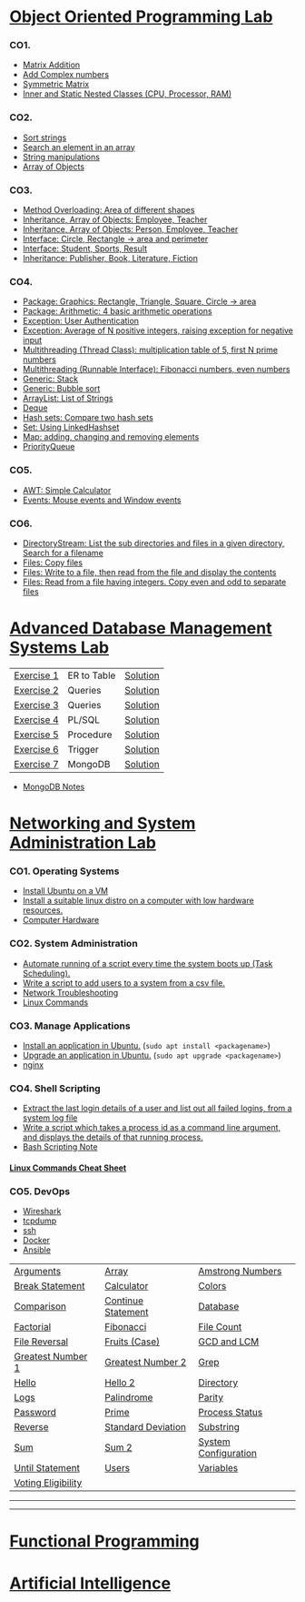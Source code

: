 # [Object Oriented Programming Lab](/OOP#readme)

### CO1.

- [Matrix Addition](./OOP/CO1/Matrix.java)
- [Add Complex numbers](./OOP/CO1/Complex.java)
- [Symmetric Matrix](./OOP/CO1/SymmetricMatrix.java)
- [Inner and Static Nested Classes (CPU, Processor, RAM)](./OOP/CO1/CPU.java)

### CO2.

- [Sort strings](./OOP/CO2/Sort.java)
- [Search an element in an array](./OOP/CO2/Search.java)
- [String manipulations](./OOP/CO2/StringManipulation.java)
- [Array of Objects](./OOP/CO2/Employee.java)

### CO3.

- [Method Overloading: Area of different shapes](./OOP/CO3/Area.java)
- [Inheritance, Array of Objects: Employee, Teacher](./OOP/CO3/Teacher.java)
- [Inheritance, Array of Objects: Person, Employee, Teacher](./OOP/CO3/Teacher2.java)
- [Interface: Circle, Rectangle -> area and perimeter](./OOP/CO3/Shapes.java)
- [Interface: Student, Sports, Result](./OOP/CO3/Result.java)
- [Inheritance: Publisher, Book, Literature, Fiction](./OOP/CO3/Books.java)

### CO4.

- [Package: Graphics: Rectangle, Triangle, Square, Circle -> area](./OOP/CO4/GraphicsPkg.java)
- [Package: Arithmetic: 4 basic arithmetic operations](./OOP/CO4/ArithmeticPkg.java)
- [Exception: User Authentication](./OOP/CO4/Authentication.java)
- [Exception: Average of N positive integers, raising exception for negative input](./OOP/CO4/Average.java)
- [Multithreading (Thread Class): multiplication table of 5, first N prime numbers](./OOP/CO4/MultiplicationTable.java)
- [Multithreading (Runnable Interface): Fibonacci numbers, even numbers](./OOP/CO4/Even.java)
- [Generic: Stack](./OOP/CO4/GenericStack.java)
- [Generic: Bubble sort](./OOP/CO4/GenericBubbleSort.java)
- [ArrayList: List of Strings](./OOP/CO4/ArrayLists.java)
- [Deque](./OOP/CO4/DoubleEndedQueue.java)
- [Hash sets: Compare two hash sets](./OOP/CO4/HashSets.java)
- [Set: Using LinkedHashset](./OOP/CO4/LHSet.java)
- [Map: adding, changing and removing elements](./OOP/CO4/Maps.java)
- [PriorityQueue](./OOP/CO4/Queue.java)

### CO5.

- [AWT: Simple Calculator](./OOP/CO5/Calculator.java)
- [Events: Mouse events and Window events](./OOP/CO5/Events.java) 

### CO6. 

- [DirectoryStream: List the sub directories and files in a given directory, Search for a filename](./OOP/CO6/ListFiles.java) 
- [Files: Copy files](./OOP/CO6/CopyFiles2.java)
- [Files: Write to a file, then read from the file and display the contents](./OOP/CO6/Files.java)
- [Files: Read from a file having integers. Copy even and odd to separate files](./OOP/CO6/Numbers.java)


# [Advanced Database Management Systems Lab](/ADBMS#readme)

<table  >
    <tr>
        <td><a href="./ADBMS/QUESTIONS.md#exercise-1---er-to-table">Exercise 1</a></td>
        <td>ER to Table</td>
        <td><a href="./ADBMS/exercise1.sql">Solution</a></td>
    </tr>
    <tr>
        <td><a href="./ADBMS/QUESTIONS.md#exercise-2---queries">Exercise 2</a></td>
        <td>Queries</td>
        <td><a href="./ADBMS/exercise2.sql">Solution</a></td>
    </tr>
    <tr>
        <td><a href="./ADBMS/QUESTIONS.md#exercise-3---queries">Exercise 3</a></td>
        <td>Queries</td>
        <td><a href="./ADBMS/exercise3.sql">Solution</a></td>
    </tr>
    <tr>
        <td><a href="./ADBMS/QUESTIONS.md#exercise-4---plsql">Exercise 4</a></td>
        <td>PL/SQL</td>
        <td><a href="./ADBMS/exercise4pl.sql">Solution</a></td>
    </tr>
    <tr>
        <td><a href="./ADBMS/QUESTIONS.md#exercise-5---procedure">Exercise 5</a></td>
        <td>Procedure</td>
        <td><a href="./ADBMS/exercise5.sql">Solution</a></td>
    </tr>
    <tr>
        <td><a href="./ADBMS/QUESTIONS.md#exercise-6---trigger">Exercise 6</a></td>
        <td>Trigger</td>
        <td><a href="./ADBMS/exercise6.sql">Solution</a></td>
    </tr>
    <tr>
        <td><a href="./ADBMS/QUESTIONS.md#exercise-7---mongodb">Exercise 7</a></td>
        <td>MongoDB</td>
        <td><a href="./ADBMS/exercise7.ipynb">Solution</a></td>
    </tr>
</table>

- [MongoDB Notes](./ADBMS/MongoDB.md)

# [Networking and System Administration Lab](/NSA#readme)

### CO1. Operating Systems

- [Install Ubuntu on a VM](./NSA/INSTALLATIONS.md#ubuntu-in-vm)
- [Install a suitable linux distro on a computer with low hardware resources.](./NSA/INSTALLATIONS.md#antix)
- [Computer Hardware](./NSA/hardware.md)

### CO2. System Administration

- [Automate running of a script every time the system boots up (Task Scheduling).](./NSA/README.md#task-scheduling)
- [Write a script to add users to a system from a csv file.](./NSA/users.sh)
- [Network Troubleshooting](./NSA/troubleshooting.md)
- [Linux Commands](./NSA/commands.md)

### CO3. Manage Applications

- [Install an application in Ubuntu.](./NSA/install_and_update.md) (`sudo apt install <packagename>`)
- [Upgrade an application in Ubuntu.](./NSA/install_and_update.md) (`sudo apt upgrade <packagename>`)
- [nginx](./NSA/nginx.md)

### CO4. Shell Scripting

- [Extract the last login details of a user and list out all failed logins, from a system log file](./NSA/logs.sh)
- [Write a script which takes a process id as a command line argument, and displays the details of that running process.](./NSA/ps.sh)
- [Bash Scripting Note](./NSA/shellscripting.md)

#### [Linux Commands Cheat Sheet](./NSA/cheatSheet.md)

### CO5. DevOps

- [Wireshark](./NSA/README.md#wireshark)
- [tcpdump](./NSA/README.md#tcpdump)
- [ssh](./NSA/ssh.md)
- [Docker](./NSA/Docker.md)
- [Ansible](./NSA/Ansible.md)

<table>
  <tr>
    <td><a href="/NSA/args.sh">Arguments</a></td>
    <td><a href="/NSA/array.sh">Array</a></td>
    <td><a href="/NSA/amstrong.sh">Amstrong Numbers</a></td>
  </tr>
  <tr>
    <td><a href="/NSA/break.sh">Break Statement</a></td>
    <td><a href="/NSA/calculator.sh">Calculator</a></td>
    <td><a href="/NSA/colors.sh">Colors</a></td>
  </tr>
  <tr>
    <td><a href="/NSA/compare.sh">Comparison</a></td>
    <td><a href="/NSA/continue.sh">Continue Statement</a></td>
    <td><a href="/NSA/database.sh">Database</a></td>
  </tr>
  <tr>
    <td><a href="/NSA/factorial.sh">Factorial</a></td>
    <td><a href="/NSA/fibonacci.sh">Fibonacci</a></td>
    <td><a href="/NSA/fileCount.sh">File Count</a></td>
  </tr>
  <tr>
    <td><a href="/NSA/filerev.sh">File Reversal</a></td>
    <td><a href="/NSA/fruit.sh">Fruits (Case)</a></td>
    <td><a href="/NSA/gcd_lcm.sh">GCD and LCM</a></td>
  </tr>
  <tr>
    <td><a href="/NSA/greatest2.sh">Greatest Number 1</a></td>
    <td><a href="/NSA/greatest3.sh">Greatest Number 2</a></td>
    <td><a href="/NSA/grep.sh">Grep</a></td>
  </tr>
  <tr>
    <td><a href="/NSA/hello.sh">Hello</a></td>
    <td><a href="/NSA/hello2.sh">Hello 2</a></td>
    <td><a href="/NSA/isDirectory.sh">Directory</a></td>
  </tr>
  <tr>
    <td><a href="/NSA/logs.sh">Logs</a></td>
    <td><a href="/NSA/palindrome.sh">Palindrome</a></td>
    <td><a href="/NSA/parity.sh">Parity</a></td>
  </tr>
  <tr>
    <td><a href="/NSA/password.sh">Password</a></td>
    <td><a href="/NSA/prime.sh">Prime</a></td>
    <td><a href="/NSA/ps.sh">Process Status</a></td>
  </tr>
  <tr>
    <td><a href="/NSA/reverse.sh">Reverse</a></td>
    <td><a href="/NSA/standardDeviation.sh">Standard Deviation</a></td>
    <td><a href="/NSA/substring.sh">Substring</a></td>
  </tr>
  <tr>
    <td><a href="/NSA/sum.sh">Sum</a></td>
    <td><a href="/NSA/sum2.sh">Sum 2</a></td>
    <td><a href="/NSA/sysConfig.sh">System Configuration</a></td>
  </tr>
  <tr>
    <td><a href="/NSA/until.sh">Until Statement</a></td>
    <td><a href="/NSA/users.sh">Users</a></td>
    <td><a href="/NSA/variables.sh">Variables</a></td>
  </tr>
  <tr>
    <td><a href="/NSA/vote.sh">Voting Eligibility</a></td>
  </tr>
</table>

---
---

# [Functional Programming](/FP#readme)


# [Artificial Intelligence](/AI#readme)


